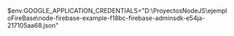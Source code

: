 $env:GOOGLE_APPLICATION_CREDENTIALS="D:\ProyectosNodeJS\ejemploFireBase\node-firebase-example-f18bc-firebase-adminsdk-e54ja-217105aa68.json"